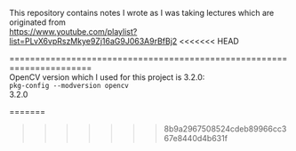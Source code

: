 
This repository contains notes I wrote as I was taking lectures which are originated from  
https://www.youtube.com/playlist?list=PLvX6vpRszMkye9Zj16aG9J063A9rBfBj2
<<<<<<< HEAD

======================================================================  
OpenCV version which I used for this project is 3.2.0:  
`pkg-config --modversion opencv`  
3.2.0  


=======
>>>>>>> 8b9a2967508524cdeb89966cc367e8440d4b631f
